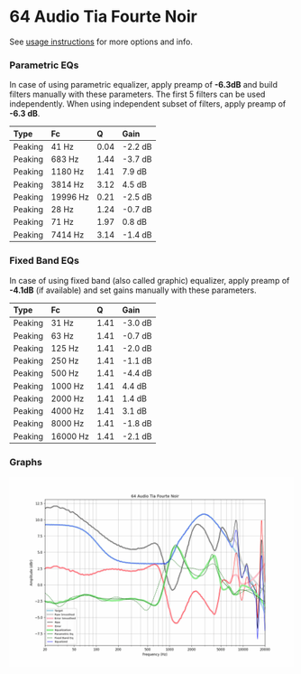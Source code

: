 # 64 Audio Tia Fourte Noir
See [usage instructions](https://github.com/jaakkopasanen/AutoEq#usage) for more options and info.

### Parametric EQs
In case of using parametric equalizer, apply preamp of **-6.3dB** and build filters manually
with these parameters. The first 5 filters can be used independently.
When using independent subset of filters, apply preamp of **-6.3 dB**.

| Type    | Fc       |    Q | Gain    |
|:--------|:---------|:-----|:--------|
| Peaking | 41 Hz    | 0.04 | -2.2 dB |
| Peaking | 683 Hz   | 1.44 | -3.7 dB |
| Peaking | 1180 Hz  | 1.41 | 7.9 dB  |
| Peaking | 3814 Hz  | 3.12 | 4.5 dB  |
| Peaking | 19996 Hz | 0.21 | -2.5 dB |
| Peaking | 28 Hz    | 1.24 | -0.7 dB |
| Peaking | 71 Hz    | 1.97 | 0.8 dB  |
| Peaking | 7414 Hz  | 3.14 | -1.4 dB |

### Fixed Band EQs
In case of using fixed band (also called graphic) equalizer, apply preamp of **-4.1dB**
(if available) and set gains manually with these parameters.

| Type    | Fc       |    Q | Gain    |
|:--------|:---------|:-----|:--------|
| Peaking | 31 Hz    | 1.41 | -3.0 dB |
| Peaking | 63 Hz    | 1.41 | -0.7 dB |
| Peaking | 125 Hz   | 1.41 | -2.0 dB |
| Peaking | 250 Hz   | 1.41 | -1.1 dB |
| Peaking | 500 Hz   | 1.41 | -4.4 dB |
| Peaking | 1000 Hz  | 1.41 | 4.4 dB  |
| Peaking | 2000 Hz  | 1.41 | 1.4 dB  |
| Peaking | 4000 Hz  | 1.41 | 3.1 dB  |
| Peaking | 8000 Hz  | 1.41 | -1.8 dB |
| Peaking | 16000 Hz | 1.41 | -2.1 dB |

### Graphs
![](./64%20Audio%20Tia%20Fourte%20Noir.png)
